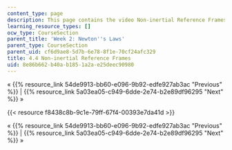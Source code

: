 ```yaml
---
content_type: page
description: This page contains the video Non-inertial Reference Frames.
learning_resource_types: []
ocw_type: CourseSection
parent_title: 'Week 2: Newton''s Laws'
parent_type: CourseSection
parent_uid: cf6d9ae8-5d7b-6e78-8f1e-70cf24afc329
title: 4.4 Non-inertial Reference Frames
uid: 8e86b662-b40a-b185-1a2a-e25deec90980
---
```


« {{% resource_link 54de9913-bb60-e096-9b92-edfe927ab3ac "Previous" %}} | {{% resource_link 5a03ea05-c949-6dde-2e74-b2e89df96295 "Next" %}} »

{{< resource f8438c8b-9c1e-79ff-67f4-00393e7da41d >}}

« {{% resource_link 54de9913-bb60-e096-9b92-edfe927ab3ac "Previous" %}} | {{% resource_link 5a03ea05-c949-6dde-2e74-b2e89df96295 "Next" %}} »